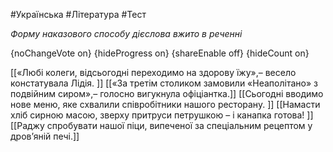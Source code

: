 #Українська #Література #Тест

*Форму наказового способу дієслова вжито в реченні*

{noChangeVote on}
{hideProgress on}
{shareEnable off}
{hideCount on}

[[«Любі колеги, відсьогодні переходимо на здорову їжу»,– весело констатувала Лідія. ]]
[[«За третім столиком замовили «Неаполітано» з подвійним сиром»,– голосно вигукнула офіціантка.]]
[[Сьогодні вводимо нове меню, яке схвалили співробітники нашого ресторану. ]]
[[Намасти хліб сирною масою, зверху притруси петрушкою – і канапка готова! ]]
[[Раджу спробувати нашої піци, випеченої за спеціальним рецептом у дров’яній печі.]]
